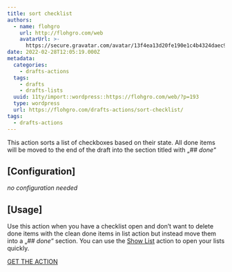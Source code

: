 ```yaml
---
title: sort checklist
authors:
  - name: flohgro
    url: http://flohgro.com/web
    avatarUrl: >-
      https://secure.gravatar.com/avatar/13f4ea13d20fe190e1c4b4324daec918?s=96&d=mm&r=g
date: 2022-02-28T12:05:19.000Z
metadata:
  categories:
    - drafts-actions
  tags:
    - drafts
    - drafts-lists
  uuid: 11ty/import::wordpress::https://flohgro.com/web/?p=193
  type: wordpress
  url: https://flohgro.com/drafts-actions/sort-checklist/
tags:
  - drafts-actions
---
```

This action sorts a list of checkboxes based on their state. All done items will be moved to the end of the draft into the section titled with „_\## done_“

## \[Configuration\]

_no configuration needed_

## \[Usage\]

Use this action when you have a checklist open and don’t want to delete done items with the clean done items in list action but instead move them into a „_\## done_“ section. You can use the [Show List](https://flohgro.com/web/drafts-actions/show-list/) action to open your lists quickly.

[GET THE ACTION](https://directory.getdrafts.com/a/1Vy)